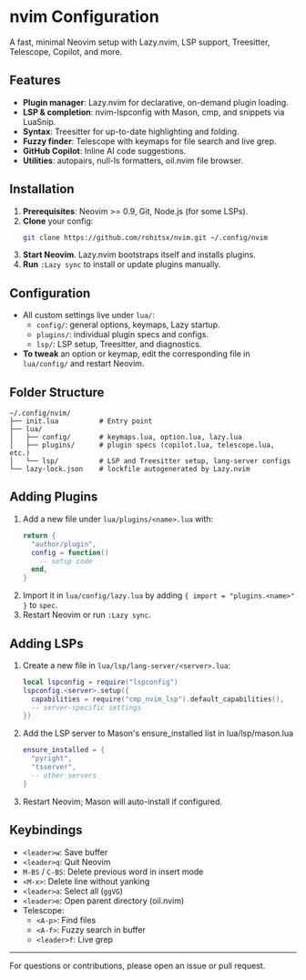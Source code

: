 # nvim Configuration

A fast, minimal Neovim setup with Lazy.nvim, LSP support, Treesitter, Telescope, Copilot, and more.

## Features

- **Plugin manager**: Lazy.nvim for declarative, on-demand plugin loading.
- **LSP & completion**: nvim-lspconfig with Mason, cmp, and snippets via LuaSnip.
- **Syntax**: Treesitter for up-to-date highlighting and folding.
- **Fuzzy finder**: Telescope with keymaps for file search and live grep.
- **GitHub Copilot**: Inline AI code suggestions.
- **Utilities**: autopairs, null-ls formatters, oil.nvim file browser.

## Installation

1. **Prerequisites**: Neovim >= 0.9, Git, Node.js (for some LSPs).
2. **Clone** your config:
   ```sh
   git clone https://github.com/rohitsx/nvim.git ~/.config/nvim
   ```
3. **Start Neovim**. Lazy.nvim bootstraps itself and installs plugins.
4. **Run** `:Lazy sync` to install or update plugins manually.

## Configuration

- All custom settings live under `lua/`:
  - `config/`: general options, keymaps, Lazy startup.
  - `plugins/`: individual plugin specs and configs.
  - `lsp/`: LSP setup, Treesitter, and diagnostics.
- **To tweak** an option or keymap, edit the corresponding file in `lua/config/` and restart Neovim.

## Folder Structure

```
~/.config/nvim/
├── init.lua          # Entry point
├── lua/
│   ├── config/       # keymaps.lua, option.lua, lazy.lua
│   ├── plugins/      # plugin specs (copilot.lua, telescope.lua, etc.)
│   └── lsp/          # LSP and Treesitter setup, lang-server configs
└── lazy-lock.json    # lockfile autogenerated by Lazy.nvim
```

## Adding Plugins

1. Add a new file under `lua/plugins/<name>.lua` with:
   ```lua
   return {
     "author/plugin",
     config = function()
       -- setup code
     end,
   }
   ```
2. Import it in `lua/config/lazy.lua` by adding `{ import = "plugins.<name>" }` to `spec`.
3. Restart Neovim or run `:Lazy sync`.

## Adding LSPs

1. Create a new file in `lua/lsp/lang-server/<server>.lua`:
   ```lua
   local lspconfig = require("lspconfig")
   lspconfig.<server>.setup({
     capabilities = require("cmp_nvim_lsp").default_capabilities(),
     -- server-specific settings
   })
   ```
2. Add the LSP server to Mason's ensure_installed list in lua/lsp/mason.lua
    ```lua
    ensure_installed = {
      "pyright",
      "tsserver",
      -- other servers
    }
    ```
3. Restart Neovim; Mason will auto-install if configured.

## Keybindings

- `<leader>w`: Save buffer
- `<leader>q`: Quit Neovim
- `M-BS` / `C-BS`: Delete previous word in insert mode
- `<M-x>`: Delete line without yanking
- `<leader>a`: Select all (`ggVG`)
- `<leader>e`: Open parent directory (oil.nvim)
- Telescope:
  - `<A-p>`: Find files
  - `<A-f>`: Fuzzy search in buffer
  - `<leader>f`: Live grep

---

For questions or contributions, please open an issue or pull request.
